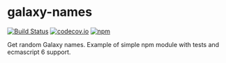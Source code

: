# galaxy-names
[![Build Status](https://travis-ci.org/pedroparra/galaxy-names.svg?branch=master)](https://travis-ci.org/pedroparra/galaxy-names)
[![codecov.io](http://codecov.io/github/pedroparra/galaxy-names/coverage.svg?branch=master)](http://codecov.io/github/pedroparra/galaxy-names?branch=master)
[![npm](https://img.shields.io/npm/v/galaxy-names.svg?style=plastic)]()

Get random Galaxy names.
Example of simple npm module with tests and ecmascript 6 support.

